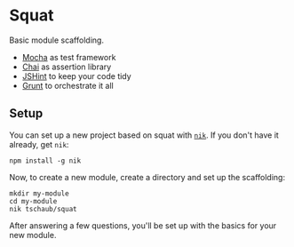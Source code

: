 # Squat

Basic module scaffolding.

 * [Mocha](http://visionmedia.github.io/mocha/) as test framework
 * [Chai](http://chaijs.com/) as assertion library
 * [JSHint](http://www.jshint.com/) to keep your code tidy
 * [Grunt](http://gruntjs.com/) to orchestrate it all

## Setup

You can set up a new project based on squat with [`nik`](https://npmjs.org/package/nik).  If you don't have it already, get `nik`:

    npm install -g nik

Now, to create a new module, create a directory and set up the scaffolding:

    mkdir my-module
    cd my-module
    nik tschaub/squat

After answering a few questions, you'll be set up with the basics for your new module.
